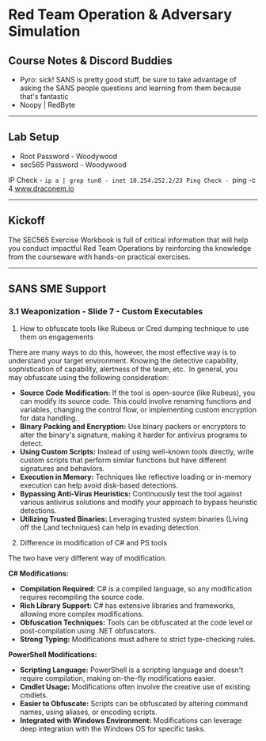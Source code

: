 # Red Team Operation & Adversary Simulation
## Course Notes & Discord Buddies
- Pyro: sick! SANS is pretty good stuff, be sure to take advantage of asking the SANS people questions and learning from them because that's fantastic
- Noopy | RedByte
---
## Lab Setup
- Root Password - Woodywood
- sec565 Password - Woodywood

IP Check - `ip a | grep tun0 - inet 10.254.252.2/23
Ping Check - `ping -c 4 www.draconem.io

----
## Kickoff
The SEC565 Exercise Workbook is full of critical information that will help you conduct impactful Red Team Operations by reinforcing the knowledge from the courseware with hands-on practical exercises.


----
## SANS SME Support
### 3.1 Weaponization - Slide 7 - Custom Executables
1. How to obfuscate tools like Rubeus or Cred dumping technique to use them on engagements

There are many ways to do this, however, the most effective way is to understand your target environment. Knowing the detective capability, sophistication of capability, alertness of the team, etc.  In general, you may obfuscate using the following consideration:

- **Source Code Modification:** If the tool is open-source (like Rubeus), you can modify its source code. This could involve renaming functions and variables, changing the control flow, or implementing custom encryption for data handling.
- **Binary Packing and Encryption:** Use binary packers or encryptors to alter the binary's signature, making it harder for antivirus programs to detect.
- **Using Custom Scripts:** Instead of using well-known tools directly, write custom scripts that perform similar functions but have different signatures and behaviors.
- **Execution in Memory:** Techniques like reflective loading or in-memory execution can help avoid disk-based detections.
- **Bypassing Anti-Virus Heuristics:** Continuously test the tool against various antivirus solutions and modify your approach to bypass heuristic detections.
- **Utilizing Trusted Binaries:** Leveraging trusted system binaries (Living off the Land techniques) can help in evading detection.

2. Difference in modification of C# and PS tools

The two have very different way of modification.

**C# Modifications:**

- **Compilation Required:** C# is a compiled language, so any modification requires recompiling the source code.
- **Rich Library Support:** C# has extensive libraries and frameworks, allowing more complex modifications.
- **Obfuscation Techniques:** Tools can be obfuscated at the code level or post-compilation using .NET obfuscators.
- **Strong Typing:** Modifications must adhere to strict type-checking rules.

**PowerShell Modifications:**

- **Scripting Language:** PowerShell is a scripting language and doesn't require compilation, making on-the-fly modifications easier.
- **Cmdlet Usage:** Modifications often involve the creative use of existing cmdlets.
- **Easier to Obfuscate:** Scripts can be obfuscated by altering command names, using aliases, or encoding scripts.
- **Integrated with Windows Environment:** Modifications can leverage deep integration with the Windows OS for specific tasks.